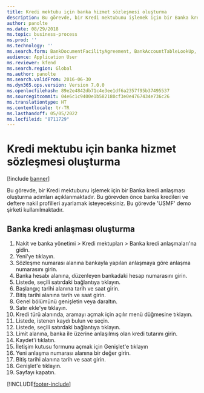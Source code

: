 ```yaml
---
title: Kredi mektubu için banka hizmet sözleşmesi oluşturma
description: Bu görevde, bir Kredi mektubunu işlemek için bir Banka kredi anlaşması oluşturma adımları açıklanmaktadır.
author: panolte
ms.date: 08/29/2018
ms.topic: business-process
ms.prod: ''
ms.technology: ''
ms.search.form: BankDocumentFacilityAgreement, BankAccountTableLookUp, BankDocumentFacilityAgreementExtension, DefaultDashboard
audience: Application User
ms.reviewer: kfend
ms.search.region: Global
ms.author: panolte
ms.search.validFrom: 2016-06-30
ms.dyn365.ops.version: Version 7.0.0
ms.openlocfilehash: 89e2e4842db71c4e3ee1df6a2357f95b37495537
ms.sourcegitcommit: 04e6c1c9400e1b582180cf3e0e4767434e736c26
ms.translationtype: HT
ms.contentlocale: tr-TR
ms.lasthandoff: 05/05/2022
ms.locfileid: "8711729"
---
```

# <a name="create-a-bank-facility-agreement-for-a-letter-of-credit"></a>Kredi mektubu için banka hizmet sözleşmesi oluşturma

[!include [banner](../../includes/banner.md)]

Bu görevde, bir Kredi mektubunu işlemek için bir Banka kredi anlaşması oluşturma adımları açıklanmaktadır. Bu görevden önce banka kredileri ve deftere nakil profilleri ayarlamak isteyeceksiniz.  Bu görevde 'USMF' demo şirketi kullanılmaktadır.  


## <a name="create-bank-facility-agreement"></a>Banka kredi anlaşması oluşturma
1. Nakit ve banka yönetimi > Kredi mektupları > Banka kredi anlaşmaları'na gidin.
2. Yeni'ye tıklayın.
3. Sözleşme numarası alanına bankayla yapılan anlaşmaya göre anlaşma numarasını girin.
4. Banka hesabı alanına, düzenleyen bankadaki hesap numarasını girin.
5. Listede, seçili satırdaki bağlantıya tıklayın.
6. Başlangıç tarihi alanına tarih ve saat girin.
7. Bitiş tarihi alanına tarih ve saat girin.
8. Genel bölümünü genişletin veya daraltın.
9. Satır ekle'ye tıklayın.
10. Kredi türü alanında, aramayı açmak için açılır menü düğmesine tıklayın.
11. Listede, istenen kaydı bulun ve seçin.
12. Listede, seçili satırdaki bağlantıya tıklayın.
13. Limit alanına, banka ile üzerine anlaşılmış olan kredi tutarını girin.
14. Kaydet'i tıklatın.
15. İletişim kutusu formunu açmak için Genişlet'e tıklayın
16. Yeni anlaşma numarası alanına bir değer girin.
17. Bitiş tarihi alanına tarih ve saat girin.
18. Genişlet'e tıklayın.
19. Sayfayı kapatın.



[!INCLUDE[footer-include](../../../includes/footer-banner.md)]
